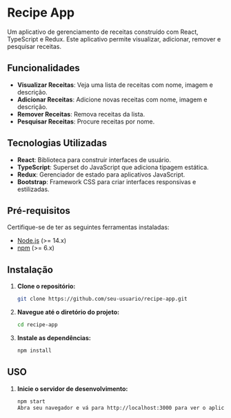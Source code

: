 # Recipe App

Um aplicativo de gerenciamento de receitas construído com React, TypeScript e Redux. Este aplicativo permite visualizar, adicionar, remover e pesquisar receitas.

## Funcionalidades

- **Visualizar Receitas**: Veja uma lista de receitas com nome, imagem e descrição.
- **Adicionar Receitas**: Adicione novas receitas com nome, imagem e descrição.
- **Remover Receitas**: Remova receitas da lista.
- **Pesquisar Receitas**: Procure receitas por nome.

## Tecnologias Utilizadas

- **React**: Biblioteca para construir interfaces de usuário.
- **TypeScript**: Superset do JavaScript que adiciona tipagem estática.
- **Redux**: Gerenciador de estado para aplicativos JavaScript.
- **Bootstrap**: Framework CSS para criar interfaces responsivas e estilizadas.

## Pré-requisitos

Certifique-se de ter as seguintes ferramentas instaladas:

- [Node.js](https://nodejs.org/) (>= 14.x)
- [npm](https://www.npmjs.com/get-npm) (>= 6.x)

## Instalação

1. **Clone o repositório:**

   ```bash
   git clone https://github.com/seu-usuario/recipe-app.git

2. **Navegue até o diretório do projeto:**

   ```bash
   cd recipe-app

3. **Instale as dependências:**

   ```bash
   npm install

## USO
1. **Inicie o servidor de desenvolvimento:**

   ```bash
   npm start
   Abra seu navegador e vá para http://localhost:3000 para ver o aplicativo em funcionamento.
